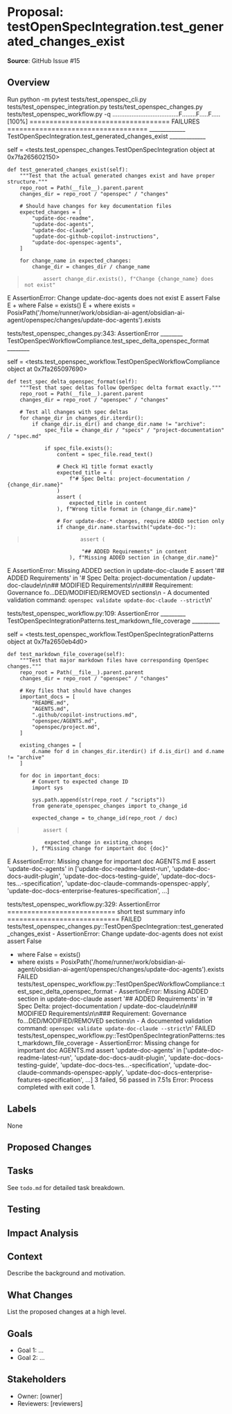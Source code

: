 # Proposal: testOpenSpecIntegration.test_generated_changes_exist

**Source**: GitHub Issue #15

## Overview

Run python -m pytest tests/test_openspec_cli.py tests/test_openspec_integration.py tests/test_openspec_changes.py tests/test_openspec_workflow.py -q
......................................F........F.....F.....              [100%]
=================================== FAILURES ===================================
_____________ TestOpenSpecIntegration.test_generated_changes_exist _____________

self = <tests.test_openspec_changes.TestOpenSpecIntegration object at 0x7fa265602150>

    def test_generated_changes_exist(self):
        """Test that the actual generated changes exist and have proper structure."""
        repo_root = Path(__file__).parent.parent
        changes_dir = repo_root / "openspec" / "changes"
    
        # Should have changes for key documentation files
        expected_changes = [
            "update-doc-readme",
            "update-doc-agents",
            "update-doc-claude",
            "update-doc-github-copilot-instructions",
            "update-doc-openspec-agents",
        ]
    
        for change_name in expected_changes:
            change_dir = changes_dir / change_name
>           assert change_dir.exists(), f"Change {change_name} does not exist"
E           AssertionError: Change update-doc-agents does not exist
E           assert False
E            +  where False = exists()
E            +    where exists = PosixPath('/home/runner/work/obsidian-ai-agent/obsidian-ai-agent/openspec/changes/update-doc-agents').exists

tests/test_openspec_changes.py:343: AssertionError
________ TestOpenSpecWorkflowCompliance.test_spec_delta_openspec_format ________

self = <tests.test_openspec_workflow.TestOpenSpecWorkflowCompliance object at 0x7fa265097690>

    def test_spec_delta_openspec_format(self):
        """Test that spec deltas follow OpenSpec delta format exactly."""
        repo_root = Path(__file__).parent.parent
        changes_dir = repo_root / "openspec" / "changes"
    
        # Test all changes with spec deltas
        for change_dir in changes_dir.iterdir():
            if change_dir.is_dir() and change_dir.name != "archive":
                spec_file = change_dir / "specs" / "project-documentation" / "spec.md"
    
                if spec_file.exists():
                    content = spec_file.read_text()
    
                    # Check H1 title format exactly
                    expected_title = (
                        f"# Spec Delta: project-documentation / {change_dir.name}"
                    )
                    assert (
                        expected_title in content
                    ), f"Wrong title format in {change_dir.name}"
    
                    # For update-doc-* changes, require ADDED section only
                    if change_dir.name.startswith("update-doc-"):
>                       assert (
                            "## ADDED Requirements" in content
                        ), f"Missing ADDED section in {change_dir.name}"
E                       AssertionError: Missing ADDED section in update-doc-claude
E                       assert '## ADDED Requirements' in '# Spec Delta: project-documentation / update-doc-claude\n\n## MODIFIED Requirements\n\n### Requirement: Governance fo...DED/MODIFIED/REMOVED sections\n    - A documented validation command: `openspec validate update-doc-claude --strict`\n'

tests/test_openspec_workflow.py:109: AssertionError
_________ TestOpenSpecIntegrationPatterns.test_markdown_file_coverage __________

self = <tests.test_openspec_workflow.TestOpenSpecIntegrationPatterns object at 0x7fa2650eb4d0>

    def test_markdown_file_coverage(self):
        """Test that major markdown files have corresponding OpenSpec changes."""
        repo_root = Path(__file__).parent.parent
        changes_dir = repo_root / "openspec" / "changes"
    
        # Key files that should have changes
        important_docs = [
            "README.md",
            "AGENTS.md",
            ".github/copilot-instructions.md",
            "openspec/AGENTS.md",
            "openspec/project.md",
        ]
    
        existing_changes = [
            d.name for d in changes_dir.iterdir() if d.is_dir() and d.name != "archive"
        ]
    
        for doc in important_docs:
            # Convert to expected change ID
            import sys
    
            sys.path.append(str(repo_root / "scripts"))
            from generate_openspec_changes import to_change_id
    
            expected_change = to_change_id(repo_root / doc)
>           assert (
                expected_change in existing_changes
            ), f"Missing change for important doc {doc}"
E           AssertionError: Missing change for important doc AGENTS.md
E           assert 'update-doc-agents' in ['update-doc-readme-latest-run', 'update-doc-docs-audit-plugin', 'update-doc-docs-testing-guide', 'update-doc-docs-tes...-specification', 'update-doc-claude-commands-openspec-apply', 'update-doc-docs-enterprise-features-specification', ...]

tests/test_openspec_workflow.py:329: AssertionError
=========================== short test summary info ============================
FAILED tests/test_openspec_changes.py::TestOpenSpecIntegration::test_generated_changes_exist - AssertionError: Change update-doc-agents does not exist
assert False
 +  where False = exists()
 +    where exists = PosixPath('/home/runner/work/obsidian-ai-agent/obsidian-ai-agent/openspec/changes/update-doc-agents').exists
FAILED tests/test_openspec_workflow.py::TestOpenSpecWorkflowCompliance::test_spec_delta_openspec_format - AssertionError: Missing ADDED section in update-doc-claude
assert '## ADDED Requirements' in '# Spec Delta: project-documentation / update-doc-claude\n\n## MODIFIED Requirements\n\n### Requirement: Governance fo...DED/MODIFIED/REMOVED sections\n    - A documented validation command: `openspec validate update-doc-claude --strict`\n'
FAILED tests/test_openspec_workflow.py::TestOpenSpecIntegrationPatterns::test_markdown_file_coverage - AssertionError: Missing change for important doc AGENTS.md
assert 'update-doc-agents' in ['update-doc-readme-latest-run', 'update-doc-docs-audit-plugin', 'update-doc-docs-testing-guide', 'update-doc-docs-tes...-specification', 'update-doc-claude-commands-openspec-apply', 'update-doc-docs-enterprise-features-specification', ...]
3 failed, 56 passed in 7.51s
Error: Process completed with exit code 1.

## Labels

None

## Proposed Changes

<!-- Fill in specific implementation details -->

## Tasks

See `todo.md` for detailed task breakdown.

## Testing

<!-- Describe how changes will be tested -->

## Impact Analysis

<!-- Describe potential impacts and risks -->

## Context

Describe the background and motivation.


## What Changes

List the proposed changes at a high level.


## Goals

- Goal 1: ...
- Goal 2: ...


## Stakeholders

- Owner: [owner]
- Reviewers: [reviewers]


